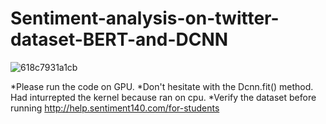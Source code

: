 # Sentiment-analysis-on-twitter-dataset-BERT-and-DCNN

![618c7931a1cb](https://user-images.githubusercontent.com/36860450/142770347-1afdd029-7950-41e2-88f3-beb0b7258550.png)

*Please run the code on GPU.
*Don't hesitate with the Dcnn.fit() method. Had inturrepted the kernel because ran on cpu.
*Verify the dataset before running http://help.sentiment140.com/for-students
